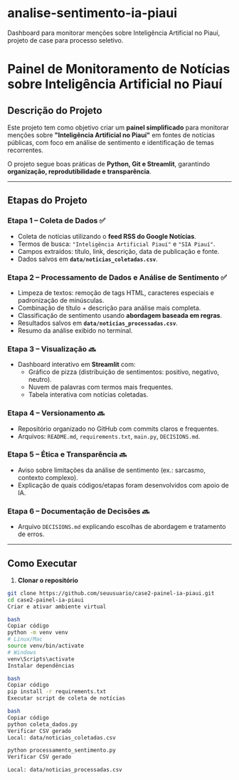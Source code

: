 # analise-sentimento-ia-piaui
Dashboard para monitorar menções sobre Inteligência Artificial no Piauí, projeto de case para processo seletivo.
# Painel de Monitoramento de Notícias sobre Inteligência Artificial no Piauí

## Descrição do Projeto
Este projeto tem como objetivo criar um **painel simplificado** para monitorar menções sobre **"Inteligência Artificial no Piauí"** em fontes de notícias públicas, com foco em análise de sentimento e identificação de temas recorrentes.  

O projeto segue boas práticas de **Python, Git e Streamlit**, garantindo **organização, reprodutibilidade e transparência**.

---

## Etapas do Projeto

### Etapa 1 – Coleta de Dados ✅
- Coleta de notícias utilizando o **feed RSS do Google Notícias**.  
- Termos de busca: `"Inteligência Artificial Piauí"` e `"SIA Piauí"`.  
- Campos extraídos: título, link, descrição, data de publicação e fonte.  
- Dados salvos em **`data/noticias_coletadas.csv`**.

### Etapa 2 – Processamento de Dados e Análise de Sentimento ✅
- Limpeza de textos: remoção de tags HTML, caracteres especiais e padronização de minúsculas.  
- Combinação de título + descrição para análise mais completa.  
- Classificação de sentimento usando **abordagem baseada em regras**.  
- Resultados salvos em **`data/noticias_processadas.csv`**.  
- Resumo da análise exibido no terminal.

### Etapa 3 – Visualização 🔜
- Dashboard interativo em **Streamlit** com:  
  - Gráfico de pizza (distribuição de sentimentos: positivo, negativo, neutro).  
  - Nuvem de palavras com termos mais frequentes.  
  - Tabela interativa com notícias coletadas.

### Etapa 4 – Versionamento 🔜
- Repositório organizado no GitHub com commits claros e frequentes.  
- Arquivos: `README.md`, `requirements.txt`, `main.py`, `DECISIONS.md`.

### Etapa 5 – Ética e Transparência 🔜
- Aviso sobre limitações da análise de sentimento (ex.: sarcasmo, contexto complexo).  
- Explicação de quais códigos/etapas foram desenvolvidos com apoio de IA.

### Etapa 6 – Documentação de Decisões 🔜
- Arquivo `DECISIONS.md` explicando escolhas de abordagem e tratamento de erros.

---

## Como Executar

1. **Clonar o repositório**
```bash
git clone https://github.com/seuusuario/case2-painel-ia-piaui.git
cd case2-painel-ia-piaui
Criar e ativar ambiente virtual

bash
Copiar código
python -m venv venv
# Linux/Mac
source venv/bin/activate
# Windows
venv\Scripts\activate
Instalar dependências

bash
Copiar código
pip install -r requirements.txt
Executar script de coleta de notícias

bash
Copiar código
python coleta_dados.py
Verificar CSV gerado
Local: data/noticias_coletadas.csv

python processamento_sentimento.py
Verificar CSV gerado

Local: data/noticias_processadas.csv